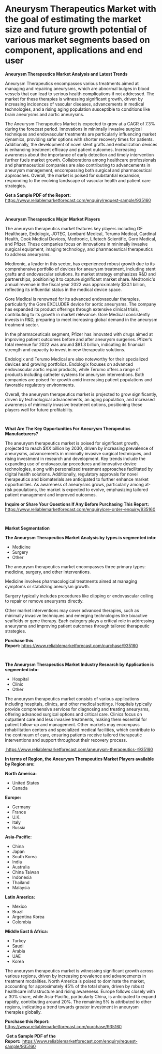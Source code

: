 <p><h1>Aneurysm Therapeutics Market with the goal of estimating the market size and future growth potential of various market segments based on component, applications and end user</h1></p><p><strong>Aneurysm Therapeutics Market Analysis and Latest Trends</strong></p>
<p><p>Aneurysm Therapeutics encompasses various treatments aimed at managing and repairing aneurysms, which are abnormal bulges in blood vessels that can lead to serious health complications if not addressed. The market for these therapies is witnessing significant growth, driven by increasing incidences of vascular diseases, advancements in medical technologies, and a rising aging population susceptible to conditions like brain aneurysms and aortic aneurysms.</p><p>The Aneurysm Therapeutics Market is expected to grow at a CAGR of 7.3% during the forecast period. Innovations in minimally invasive surgical techniques and endovascular treatments are particularly influencing market dynamics, providing safer options with shorter recovery times for patients. Additionally, the development of novel stent grafts and embolization devices is enhancing treatment efficacy and patient outcomes. Increasing awareness about the importance of early detection and timely intervention further fuels market growth. Collaborations among healthcare professionals and pharmaceutical companies are also contributing to advancements in aneurysm management, encompassing both surgical and pharmaceutical approaches. Overall, the market is poised for substantial expansion, responding to the evolving landscape of vascular health and patient care strategies.</p></p>
<p><strong>Get a Sample PDF of the Report:&nbsp;</strong> <a href="https://www.reliablemarketforecast.com/enquiry/request-sample/935160?utm_campaign=2984&utm_medium=2&utm_source=Github&utm_content=ia&utm_term=18042025&utm_id=aneurysm-therapeutics">https://www.reliablemarketforecast.com/enquiry/request-sample/935160</a></p>
<p>&nbsp;</p>
<p><strong>Aneurysm Therapeutics Major Market Players</strong></p>
<p><p>The aneurysm therapeutics market features key players including GE Healthcare, Endologix, JOTEC, Lombard Medical, Terumo Medical, Cardinal Health, Cook Medical Devices, Medtronic, Lifetech Scientific, Gore Medical, and Pfizer. These companies focus on innovations in minimally invasive surgical equipment, imaging technology, and pharmaceutical therapeutics to address aneurysms.</p><p>Medtronic, a leader in this sector, has experienced robust growth due to its comprehensive portfolio of devices for aneurysm treatment, including stent grafts and endovascular solutions. Its market strategy emphasizes R&D and partnerships, positioning it to capture significant market share. Medtronic's annual revenue in the fiscal year 2022 was approximately $30.1 billion, reflecting its influential status in the medical device space.</p><p>Gore Medical is renowned for its advanced endovascular therapies, particularly the Gore EXCLUDER device for aortic aneurysms. The company has expanded its product offerings through extensive clinical trials, contributing to its growth in market relevance. Gore Medical consistently invests in R&D, preparing to meet increasing global demand in the aneurysm treatment sector.</p><p>In the pharmaceuticals segment, Pfizer has innovated with drugs aimed at improving patient outcomes before and after aneurysm surgeries. Pfizer’s total revenue for 2022 was around $81.3 billion, indicating its financial strength and capacity to invest in new therapeutic solutions.</p><p>Endologix and Terumo Medical are also noteworthy for their specialized devices and growing portfolios. Endologix focuses on advanced endovascular aortic repair products, while Terumo offers a range of products including catheter systems for aneurysm interventions. Both companies are poised for growth amid increasing patient populations and favorable regulatory environments.</p><p>Overall, the aneurysm therapeutics market is projected to grow significantly, driven by technological advancements, an aging population, and increased awareness of minimally invasive treatment options, positioning these players well for future profitability.</p></p>
<p>&nbsp;</p>
<p><strong>What Are The Key Opportunities For Aneurysm Therapeutics Manufacturers?</strong></p>
<p><p>The aneurysm therapeutics market is poised for significant growth, projected to reach $XX billion by 2030, driven by increasing prevalence of aneurysms, advancements in minimally invasive surgical techniques, and rising investment in research and development. Key trends include the expanding use of endovascular procedures and innovative device technologies, along with personalized treatment approaches facilitated by digital health solutions. Additionally, regulatory approvals for novel therapeutics and biomaterials are anticipated to further enhance market opportunities. As awareness of aneurysms grows, particularly among at-risk populations, the market is expected to evolve, emphasizing tailored patient management and improved outcomes.</p></p>
<p><strong>Inquire or Share Your Questions If Any Before Purchasing This Report:</strong> <a href="https://www.reliablemarketforecast.com/enquiry/pre-order-enquiry/935160?utm_campaign=2984&utm_medium=2&utm_source=Github&utm_content=ia&utm_term=18042025&utm_id=aneurysm-therapeutics">https://www.reliablemarketforecast.com/enquiry/pre-order-enquiry/935160</a></p>
<p>&nbsp;</p>
<p><strong>Market Segmentation</strong></p>
<p><strong>The Aneurysm Therapeutics Market Analysis by types is segmented into:</strong></p>
<p><ul><li>Medicine</li><li>Surgery</li><li>Other</li></ul></p>
<p><p>The aneurysm therapeutics market encompasses three primary types: medicine, surgery, and other interventions. </p><p>Medicine involves pharmacological treatments aimed at managing symptoms or stabilizing aneurysm growth. </p><p>Surgery typically includes procedures like clipping or endovascular coiling to repair or remove aneurysms directly. </p><p>Other market interventions may cover advanced therapies, such as minimally invasive techniques and emerging technologies like bioactive scaffolds or gene therapy. Each category plays a critical role in addressing aneurysms and improving patient outcomes through tailored therapeutic strategies.</p></p>
<p><strong>Purchase this Report:&nbsp;</strong><a href="https://www.reliablemarketforecast.com/purchase/935160?utm_campaign=2984&utm_medium=2&utm_source=Github&utm_content=ia&utm_term=18042025&utm_id=aneurysm-therapeutics">https://www.reliablemarketforecast.com/purchase/935160</a></p>
<p>&nbsp;</p>
<p><strong>The Aneurysm Therapeutics Market Industry Research by Application is segmented into:</strong></p>
<p><ul><li>Hospital</li><li>Clinic</li><li>Other</li></ul></p>
<p><p>The aneurysm therapeutics market consists of various applications including hospitals, clinics, and other medical settings. Hospitals typically provide comprehensive services for diagnosing and treating aneurysms, offering advanced surgical options and critical care. Clinics focus on outpatient care and less invasive treatments, making them essential for patient follow-up and management. Other markets may encompass rehabilitation centers and specialized medical facilities, which contribute to the continuum of care, ensuring patients receive tailored therapeutic interventions and support throughout their recovery process.</p></p>
<p><a href="https://www.reliablemarketforecast.com/aneurysm-therapeutics-r935160?utm_campaign=2984&utm_medium=2&utm_source=Github&utm_content=ia&utm_term=18042025&utm_id=aneurysm-therapeutics">&nbsp;https://www.reliablemarketforecast.com/aneurysm-therapeutics-r935160</a></p>
<p><strong>In terms of Region, the Aneurysm Therapeutics Market Players available by Region are:</strong></p>
<p>
    <p> <strong> North America: </strong>
        <ul>
            <li>United States</li>
            <li>Canada</li>
        </ul>
        </p> 
    <p> <strong> Europe: </strong>
        <ul>
            <li>Germany</li>
            <li>France</li>
            <li>U.K.</li>
            <li>Italy</li>
            <li>Russia</li>
        </ul>
        </p> 
    <p> <strong> Asia-Pacific: </strong>
        <ul>
            <li>China</li>
            <li>Japan</li>
            <li>South Korea</li>
            <li>India</li>
            <li>Australia</li>
            <li>China Taiwan</li>
            <li>Indonesia</li>
            <li>Thailand</li>
            <li>Malaysia</li>
        </ul>
        </p> 
    <p> <strong> Latin America: </strong>
        <ul>
            <li>Mexico</li>
            <li>Brazil</li>
            <li>Argentina Korea</li>
            <li>Colombia</li>
        </ul>
        </p> 
    <p> <strong> Middle East & Africa: </strong>
        <ul>
            <li>Turkey</li>
            <li>Saudi</li>
            <li>Arabia</li>
            <li>UAE</li>
            <li>Korea</li>
        </ul>
    </p>
    </p>
<p><p>The aneurysm therapeutics market is witnessing significant growth across various regions, driven by increasing prevalence and advancements in treatment modalities. North America is poised to dominate the market, accounting for approximately 45% of the total share, driven by robust healthcare infrastructure and rising awareness. Europe follows closely with a 30% share, while Asia-Pacific, particularly China, is anticipated to expand rapidly, contributing around 20%. The remaining 5% is attributed to other regions, indicating a trend towards greater investment in aneurysm therapies globally.</p></p>
<p><strong>Purchase this Report: </strong><a href="https://www.reliablemarketforecast.com/purchase/935160?utm_campaign=2984&utm_medium=2&utm_source=Github&utm_content=ia&utm_term=18042025&utm_id=aneurysm-therapeutics">https://www.reliablemarketforecast.com/purchase/935160</a></p>
<p>&nbsp;<strong>Get a Sample PDF of the Report:&nbsp;&nbsp;</strong><a href="https://www.reliablemarketforecast.com/enquiry/request-sample/935160?utm_campaign=2984&utm_medium=2&utm_source=Github&utm_content=ia&utm_term=18042025&utm_id=aneurysm-therapeutics">https://www.reliablemarketforecast.com/enquiry/request-sample/935160</a></p>
<p><strong></strong></p>
<p><p></p><p></p><p></p></p>